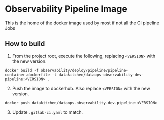 # Observability Pipeline Image

This is the home of the docker image used by most if not all the CI pipeline Jobs

## How to build

1. From the project root, execute the following, replacing `<VERSION>` with the new version.

```shell
docker build -f observability/deploy/pipeline/pipeline-container.dockerfile -t datakitchen/dataops-observability-dev-pipeline:<VERSION> .
```

2. Push the image to dockerhub. Also replace `<VERSION>` with the new version.

```shell
docker push datakitchen/dataops-observability-dev-pipeline:<VERSION>
```

3. Update `.gitlab-ci.yaml` to match.